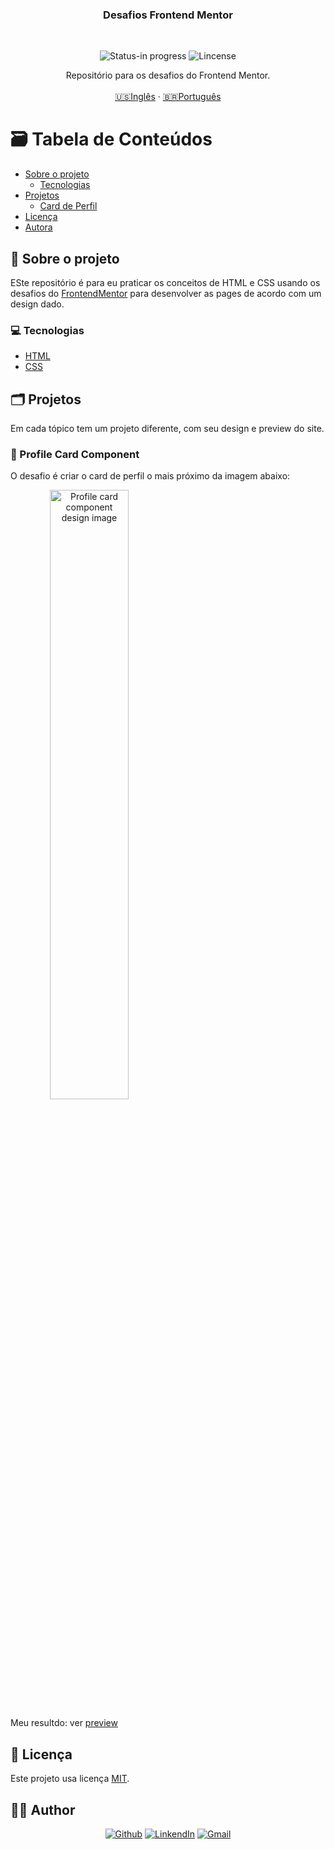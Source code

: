 <h3 align="center">Desafios Frontend Mentor</h3>
</br> 

<p align="center">
      <img src="https://img.shields.io/badge/status-in%20progress-brightgreen" alt="Status-in progress" />
      <img src="https://img.shields.io/static/v1?label=Lincense&message=MIT&color=0000ff " alt="Lincense" />
</p>

<p align="center">
  Repositório para os desafios do Frontend Mentor.
  <br />
  <br />
  <a href="README.md">🇺🇸Inglês</a>
   ·
  <a href="README-pt.md">🇧🇷Português</a>
</p>

<!-- TABLE OF CONTENTS -->
# :card_file_box: Tabela de Conteúdos

* [Sobre o projeto](#book-sobre-o-projeto)
  * [Tecnologias](#computer-tecnologias)
* [Projetos](#card_index_dividers-projetos)
  * [Card de Perfil](#pushpin-card-de-perfil)
* [Licença](#page_facing_up-licença)
* [Autora](#woman_technologist-autora)

## :book: Sobre o projeto

ESte repositório é para eu praticar os conceitos de HTML e CSS usando os desafios do [FrontendMentor](https://www.frontendmentor.io/) para desenvolver as pages de acordo com um design dado.

### :computer: Tecnologias

* [HTML](https://html.com)
* [CSS](https://devdocs.io/css/)

## :card_index_dividers: Projetos

Em cada tópico tem um projeto diferente, com seu design e preview do site.

### :pushpin: Profile Card Component

O desafio é criar o card de perfil o mais próximo da imagem abaixo:

<span align='center'>
  <img src="https://user-images.githubusercontent.com/62452619/105778278-daeb3b80-5f4a-11eb-9d26-4306be490cd0.jpg" alt="Profile card component design image" width='50%' />
</span>
 
Meu resultdo: ver [preview](https://profile-card-component-dq020wqo9.vercel.app)
## :page_facing_up: Licença

Este projeto usa licença [MIT](https://github.com/3salles/frontendMentor/blob/develop/LICENSE.md).

## ‍:woman_technologist: Author

<p align="center">
  <a href="https://github.com/3salles"><img src="https://img.shields.io/badge/-Github-000?style=flat-square&logo=Github&logoColor=white&link=https://github.com/3salles" alt="Github" /></a>
  <a href="https://www.linkedin.com/in/beatriz-salles-b701a31a6/"><img src="https://img.shields.io/badge/-LinkedIn-blue?style=flat-square&logo=Linkedin&logoColor=white&link=https://www.linkedin.com/in/beatriz-salles-b701a31a6" alt="LinkendIn" /></a>
  <a href="mailto:beatrizsallesss@gmail.com"><img src="https://img.shields.io/badge/-Gmail-c14438?style=flat-square&logo=Gmail&logoColor=white&link=mailto:beatrizsallesss@gmail.com" alt="Gmail" /></a>
